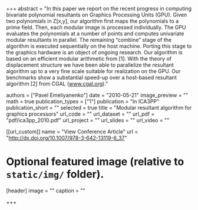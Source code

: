 +++
abstract = "In this paper we report on the recent progress in computing bivariate polynomial resultants on Graphics Processing Units (GPU). Given two polynomials in Z[x,y], our algorithm first maps the polynomials to a prime field. Then, each modular image is processed individually. The GPU evaluates the polynomials at a number of points and computes univariate modular resultants in parallel. The remaining “combine” stage of the algorithm is executed sequentially on the host machine. Porting this stage to the graphics hardware is an object of ongoing research. Our algorithm is based on an efficient modular arithmetic from [1]. With the theory of displacement structure we have been able to parallelize the resultant algorithm up to a very fine scale suitable for realization on the GPU. Our benchmarks show a substantial speed-up over a host-based resultant algorithm [2] from CGAL (www.cgal.org)."

authors = ["Pavel Emeliyanenko"]
date = "2010-05-21"
image_preview = ""
math = true
publication_types = ["1"]
publication = "In ICA3PP"
publication_short = ""
selected = true
title = "Modular resultant algorithm for graphics processors"
url_code = ""
url_dataset = ""
url_pdf = "pdf/ica3pp_2010.pdf"
url_project = ""
url_slides = ""
url_video = ""

[[url_custom]]
name = "View Conference Article"
url = "http://dx.doi.org/10.1007/978-3-642-13119-6_37"

# Optional featured image (relative to `static/img/` folder).
[header]
image = ""
caption = ""

+++
